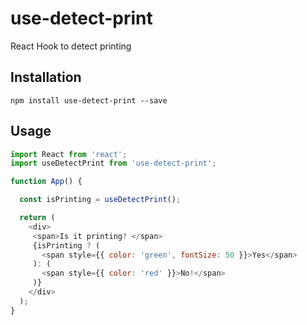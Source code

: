 # use-detect-print

React Hook to detect printing 

## Installation

```
npm install use-detect-print --save
```

## Usage

```javascript
import React from 'react';
import useDetectPrint from 'use-detect-print';

function App() {

  const isPrinting = useDetectPrint();

  return (
    <div>
     <span>Is it printing? </span>      
     {isPrinting ? (
       <span style={{ color: 'green', fontSize: 50 }}>Yes</span>
     ): (
       <span style={{ color: 'red' }}>No!</span>
     )}
    </div>
  );
}

```
